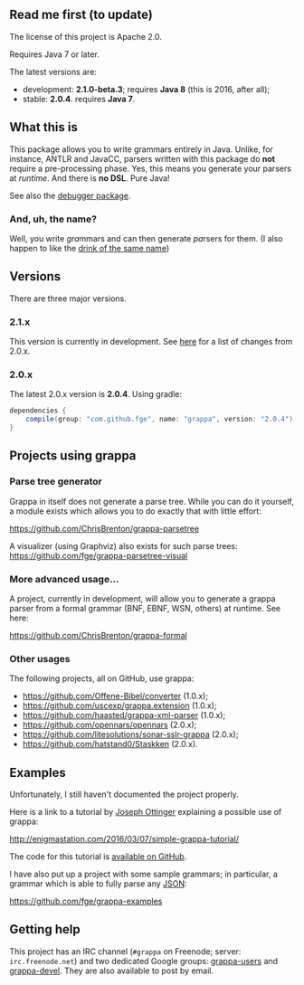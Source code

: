 ## Read me first (to update)

The license of this project is Apache 2.0.

Requires Java 7 or later.

The latest versions are:

* development: **2.1.0-beta.3**; requires **Java 8** (this is 2016, after all);
* stable: **2.0.4**. requires **Java 7**.

## What this is

This package allows you to write grammars entirely in Java. Unlike, for instance, ANTLR and JavaCC,
parsers written with this package do **not** require a pre-processing phase. Yes, this means you
generate your parsers at _runtime_. And there is **no DSL**. Pure Java!

See also the [debugger package](https://github.com/fge/grappa-debugger).

### And, uh, the name?

Well, you write <i>gra</i>mmars and can then generate <i>pa</i>rsers for them. (I also happen to
like the [drink of the same name](http://www.istitutograppa.org/))

## Versions

There are three major versions.

### 2.1.x

This version is currently in development. See
[here](https://github.com/fge/grappa/wiki/Changes:-2.0.x----2.1.x) for a list of
changes from 2.0.x.

### 2.0.x

The latest 2.0.x version is **2.0.4**. Using gradle:

```groovy
dependencies {
    compile(group: "com.github.fge", name: "grappa", version: "2.0.4");
}
```

## Projects using grappa

### Parse tree generator

Grappa in itself does not generate a parse tree. While you can do it yourself, a module exists which
allows you to do exactly that with little effort:

https://github.com/ChrisBrenton/grappa-parsetree

A visualizer (using Graphviz) also exists for such parse trees:
https://github.com/fge/grappa-parsetree-visual

### More advanced usage...

A project, currently in development, will allow you to generate a grappa parser
from a formal grammar (BNF, EBNF, WSN, others) at runtime. See here:

https://github.com/ChrisBrenton/grappa-formal

### Other usages

The following projects, all on GitHub, use grappa:

* https://github.com/Offene-Bibel/converter (1.0.x);
* https://github.com/uscexp/grappa.extension (1.0.x);
* https://github.com/haasted/grappa-xml-parser (1.0.x);
* https://github.com/opennars/opennars (2.0.x);
* https://github.com/litesolutions/sonar-sslr-grappa (2.0.x);
* https://github.com/hatstand0/Staskken (2.0.x).

## Examples

Unfortunately, I still haven't documented the project properly.

Here is a link to a tutorial by [Joseph Ottinger](https://github.com/jottinger)
explaining a possible use of grappa:

http://enigmastation.com/2016/03/07/simple-grappa-tutorial/

The code for this tutorial is [available on
GitHub](https://github.com/jottinger/grappaexample).

I have also put up a project with some sample grammars; in particular, a grammar
which is able to fully parse any [JSON](http://tools.ietf.org/html/rfc7159):

https://github.com/fge/grappa-examples

## Getting help

This project has an IRC channel (`#grappa` on Freenode; server: `irc.freenode.net`) and two
dedicated Google groups: [grappa-users](http://groups.google.com/d/forum/grappa-users) and
[grappa-devel](http://groups.google.com/d/forum/grappa-devel). They are also available to post by
email.

